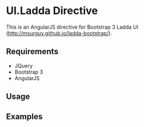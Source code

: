 # UI.Ladda Directive

This is an AngularJS directive for Bootstrap 3 Ladda UI (http://msurguy.github.io/ladda-bootstrap/).

## Requirements

- JQuery
- Bootstrap 3
- AngularJS

## Usage

## Examples
